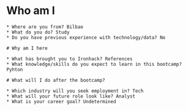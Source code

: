 # Who am I

    * Where are you from? Bilbao
    * What do you do? Study
    * Do you have previous experience with technology/data? No

    # Why am I here

    * What has brought you to Ironhack? References
    * What knowledge/skills do you expect to learn in this bootcamp? Pyhton

    # What will I do after the bootcamp?

    * Which industry will you seek employment in? Tech
    * What will your future role look like? Analyst
    * What is your career goal? Undetermined